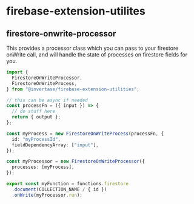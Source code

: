 # firebase-extension-utilites

## firestore-onwrite-processor

This provides a processor class which you can pass to your firestore onWrite call, and will handle the state of processes on firestore fields for you.

```typescript
import {
  FirestoreOnWriteProcessor,
  FirestoreOnWriteProcess,
} from "@invertase/firebase-extension-utilities";

// this can be async if needed
const processFn = ({ input }) => {
  // do stuff here
  return { output };
};

const myProcess = new FirestoreOnWriteProcess(processFn, {
  id: "myProcessId",
  fieldDependencyArray: ["input"],
});

const myProcessor = new FirestoreOnWriteProcessor({
  processes: [myProcess],
});

export const myFunction = functions.firestore
  .document(COLLECTION_NAME / { id })
  .onWrite(myProcessor.run);
```